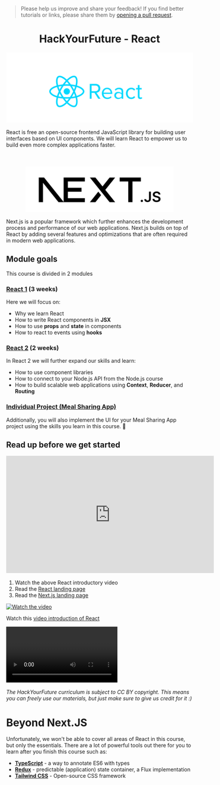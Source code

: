 > Please help us improve and share your feedback! If you find better tutorials
> or links, please share them by [opening a pull request](https://github.com/HackYourFuture-CPH/React/pulls).

<h1 align='center'>
 HackYourFuture - React
</h1>   

<p align='center'>
<img src='react-logo.png' width='600px'>
</p>   


React is free an open-source frontend JavaScript library for building user interfaces based on UI components. We will learn React to empower us to build even more complex applications faster.


<p style="margin-top: 50px" align='center'>
<img src='nextjs-logo.png' width='400px'>  
</p>

Next.js is a popular framework which further enhances the development process and performance of our web applications. Next.js builds on top of React by adding several features and optimizations that are often required in modern web applications. 




## Module goals

This course is divided in 2 modules

### [React 1](/react1/readme.md) (3 weeks)
Here we will focus on:
 - Why we learn React
 - How to write React components in **JSX**
 - How to use **props** and **state** in components
 - How to react to events using **hooks**

### [React 2](/react2/readme.md) (2 weeks)
In React 2 we will further expand our skills and learn:
- How to use component libraries
- How to connect to your Node.js API from the Node.js course
- How to build scalable web applications using **Context**, **Reducer**, and **Routing**



### [Individual Project (Meal Sharing App)](https://github.com/HackYourFuture-CPH/React/blob/main/react2/readme.md#individual-project)
Additionally, you will also implement the UI for your Meal Sharing App project using the skills you learn in this course. :rocket:

## Read up before we get started

<iframe width="560" height="315" src="https://www.youtube.com/watch?v=N3AkSS5hXMA" frameborder="0" allowfullscreen></iframe>

1. Watch the above React introductory video
2. Read the [React landing page](https://react.dev)
3. Read the [Next.js landing page](https://nextjs.org)


[![Watch the video](https://img.youtube.com/vi/nTQUwghvy5Q/default.jpg)](https://youtu.be/nTQUwghvy5Q)

Watch this [video introduction of React](https://www.youtube.com/watch?v=N3AkSS5hXMA)

<video src="https://www.youtube.com/watch?v=N3AkSS5hXMA" controls></video>




_The HackYourFuture curriculum is subject to CC BY copyright. This means you can freely use our materials, but just make sure to give us credit for it :)_

# Beyond Next.JS

Unfortunately, we won't be able to cover all areas of React in this course, but only the essentials. There are a lot of powerful tools out there for you to learn after you finish this course such as:

- **[TypeScript](https://www.typescriptlang.org/)** - a way to annotate ES6 with types
- **[Redux](https://flowtype.org)** - predictable (application) state container, a Flux implementation
- **[Tailwind CSS](https://tailwindcss.com/)** - Open-source CSS framework